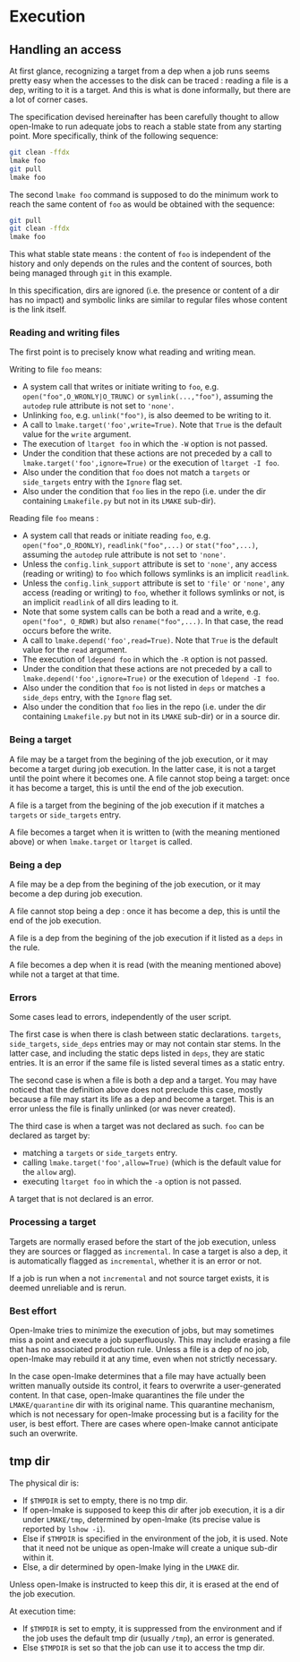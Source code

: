 <!-- This file is part of the open-lmake distribution (git@github.com:cesar-douady/open-lmake.git)-->
<!-- Copyright (c) 2023-2025 Doliam-->
<!-- This program is free software: you can redistribute/modify under the terms of the GPL-v3 (https://www.gnu.org/licenses/gpl-3.0.html).-->
<!-- This program is distributed WITHOUT ANY WARRANTY, without even the implied warranty of MERCHANTABILITY or FITNESS FOR A PARTICULAR PURPOSE.-->

# Execution

## Handling an access

At first glance, recognizing a target from a dep when a job runs seems pretty easy when the accesses to the disk can be traced : reading a file is a dep, writing to it is a target.
And this is what is done informally, but there are a lot of corner cases.

The specification devised hereinafter has been carefully thought to allow open-lmake to run adequate jobs to reach a stable state from any starting point.
More specifically, think of the following sequence:

```bash
git clean -ffdx
lmake foo
git pull
lmake foo
```

The second `lmake foo` command is supposed to do the minimum work to reach the same content of `foo` as would be obtained with the sequence:

```bash
git pull
git clean -ffdx
lmake foo
```

This what stable state means : the content of `foo` is independent of the history and only depends on the rules and the content of sources, both being managed through `git` in this example.

In this specification, dirs are ignored (i.e. the presence or content of a dir has no impact) and symbolic links are similar to regular files whose content is the link itself.

### Reading and writing files

The first point is to precisely know what reading and writing mean.

Writing to file `foo` means:

- A system call that writes or initiate writing to `foo`, e.g. `open("foo",O_WRONLY|O_TRUNC)` or `symlink(...,"foo")`, assuming the `autodep` rule attribute is not set to `'none'`.
- Unlinking `foo`, e.g. `unlink("foo")`, is also deemed to be writing to it.
- A call to `lmake.target('foo',write=True)`. Note that `True` is the default value for the `write` argument.
- The execution of `ltarget foo` in which the `-W` option is not passed.
- Under the condition that these actions are not preceded by a call to `lmake.target('foo',ignore=True)` or the execution of `ltarget -I foo`.
- Also under the condition that `foo` does not match a `targets` or `side_targets` entry with the `Ignore` flag set.
- Also under the condition that `foo` lies in the repo (i.e. under the dir containing `Lmakefile.py` but not in its `LMAKE` sub-dir).

Reading file `foo` means :

- A system call that reads or initiate reading `foo`, e.g. `open("foo",O_RDONLY)`, `readlink("foo",...)` or `stat("foo",...)`,
  assuming the `autodep` rule attribute is not set to `'none'`.
- Unless the `config.link_support` attribute is set to `'none'`,
  any access (reading or writing) to `foo` which follows symlinks is an implicit `readlink`.
- Unless the `config.link_support` attribute is set to `'file'` or `'none'`,
  any access (reading or writing) to `foo`, whether it follows symlinks or not, is an implicit `readlink` of all dirs leading to it.
- Note that some system calls can be both a read and a write, e.g. `open("foo", O_RDWR)` but also `rename("foo",...)`.
  In that case, the read occurs before the write.
- A call to `lmake.depend('foo',read=True)`. Note that `True` is the default value for the `read` argument.
- The execution of `ldepend foo` in which the `-R` option is not passed.
- Under the condition that these actions are not preceded by a call to `lmake.depend('foo',ignore=True)` or the execution of `ldepend -I foo`.
- Also under the condition that `foo` is not listed in `deps` or matches a `side_deps` entry, with the `Ignore` flag set.
- Also under the condition that `foo` lies in the repo (i.e. under the dir containing `Lmakefile.py` but not in its `LMAKE` sub-dir) or in a source dir.

### Being a target

A file may be a target from the begining of the job execution, or it may become a target during job execution.
In the latter case, it is not a target until the point where it becomes one.
A file cannot stop being a target: once it has become a target, this is until the end of the job execution.

A file is a target from the begining of the job execution if it matches a `targets` or `side_targets` entry.

A file becomes a target when it is written to (with the meaning mentioned above) or when `lmake.target` or `ltarget` is called.

### Being a dep

A file may be a dep from the begining of the job execution, or it may become a dep during job execution.

A file cannot stop being a dep : once it has become a dep, this is until the end of the job execution.

A file is a dep from the begining of the job execution if it listed as a `deps` in the rule.

A file becomes a dep when it is read (with the meaning mentioned above) while not a target at that time.

### Errors

Some cases lead to errors, independently of the user script.

The first case is when there is clash between static declarations.
`targets`, `side_targets`, `side_deps` entries may or may not contain star stems.
In the latter case, and including the static deps listed in `deps`, they are static entries.
It is an error if the same file is listed several times as a static entry.

The second case is when a file is both a dep and a target.
You may have noticed that the definition above does not preclude this case, mostly because a file may start its life as a dep and become a target.
This is an error unless the file is finally unlinked (or was never created).

The third case is when a target was not declared as such.
`foo` can be declared as target by:

- matching a `targets` or `side_targets` entry.
- calling `lmake.target('foo',allow=True)` (which is the default value for the `allow` arg).
- executing `ltarget foo` in which the `-a` option is not passed.

A target that is not declared is an error.

### Processing a target

Targets are normally erased before the start of the job execution, unless they are sources or flagged as `incremental`.
In case a target is also a dep, it is automatically flagged as `incremental`, whether it is an error or not.

If a job is run when a not `incremental` and not source target exists, it is deemed unreliable and is rerun.

### Best effort

Open-lmake tries to minimize the execution of jobs, but may sometimes miss a point and execute a job superfluously.
This may include erasing a file that has no associated production rule.
Unless a file is a dep of no job, open-lmake may rebuild it at any time, even when not strictly necessary.

In the case open-lmake determines that a file may have actually been written manually outside its control, it fears to overwrite a user-generated content.
In that case, open-lmake quarantines the file under the `LMAKE/quarantine` dir with its original name.
This quarantine mechanism, which is not necessary for open-lmake processing but is a facility for the user, is best effort.
There are cases where open-lmake cannot anticipate such an overwrite.

## tmp dir

The physical dir is:

- If `$TMPDIR` is set to empty, there is no tmp dir.
- If open-lmake is supposed to keep this dir after job execution, it is a dir under `LMAKE/tmp`, determined by open-lmake (its precise value is reported by `lshow -i`).
- Else if `$TMPDIR` is specified in the environment of the job, it is used. Note that it need not be unique as open-lmake will create a unique sub-dir within it.
- Else, a dir determined by open-lmake lying in the `LMAKE` dir.


Unless open-lmake is instructed to keep this dir, it is erased at the end of the job execution.

At execution time:

- If `$TMPDIR` is set to empty, it is suppressed from the environment and if the job uses the default tmp dir (usually `/tmp`), an error is generated.
- Else `$TMPDIR` is set so that the job can use it to access the tmp dir.

